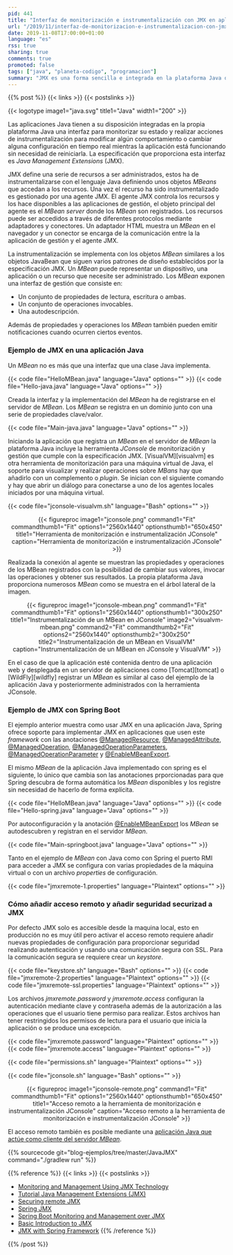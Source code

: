 ```yaml
---
pid: 441
title: "Interfaz de monitorización e instrumentalización con JMX en aplicaciones Java"
url: "/2019/11/interfaz-de-monitorizacion-e-instrumentalizacion-con-jmx-en-aplicaciones-java/"
date: 2019-11-08T17:00:00+01:00
language: "es"
rss: true
sharing: true
comments: true
promoted: false
tags: ["java", "planeta-codigo", "programacion"]
summary: "JMX es una forma sencilla e integrada en la plataforma Java de monitorizar e instrumentalizar ciertas operaciones de funcionamiento interno de la aplicación que no tenga que ver con el ámbito de negocio que resuelve sino en el aspecto técnico. Unos casos de uso son activar una característica de la aplicación mientras la aplicación está funcionando o limpiar una cache de modo que los datos que almacena se actualicen de nuevo de la fuente origen en tiempo real y sin necesidad de reniciarla, cualquier otro realizable con código Java es posible."
---
```


{{% post %}}
{{< links >}}
{{< postslinks >}}

{{< logotype image1="java.svg" title1="Java" width1="200" >}}

Las aplicaciones Java tienen a su disposición integradas en la propia plataforma Java una interfaz para monitorizar su estado y realizar acciones de instrumentalización para modificar algún comportamiento o cambiar alguna configuración en tiempo real mientras la aplicación está funcionando sin necesidad de reiniciarla. La especificación que proporciona esta interfaz es _Java Management Extensions_ (JMX).

JMX define una serie de recursos a ser administrados, estos ha de instrumentalizarse con el lenguaje Java definiendo unos objetos _MBeans_ que accedan a los recursos. Una vez el recurso ha sido instrumentalizado es gestionado por una agente JMX. El agente JMX controla los recursos y los hace disponibles a las aplicaciones de gestión, el objeto principal del agente es el _MBean server_ donde los _MBean_ son registrados. Los recursos puede ser accedidos a través de diferentes protocolos mediante adaptadores y conectores. Un adaptador HTML muestra un _MBean_ en el navegador y un conector se encarga de la comunicación entre la la aplicación de gestión y el agente JMX.

La instrumentalización se implementa con los objetos _MBean_ similares a los objetos JavaBean que siguen varios patrones de diseño establecidos por la especificación JMX. Un _MBean_ puede representar un dispositivo, una aplicación o un recurso que necesite ser administrado. Los _MBean_ exponen una interfaz de gestión que consiste en:

* Un conjunto de propiedades de lectura, escritura o ambas.
* Un conjunto de operaciones invocables.
* Una autodescripción.

Además de propiedades y operaciones los _MBean_ también pueden emitir notificaciones cuando ocurren ciertos eventos.

### Ejemplo de JMX en una aplicación Java

Un _MBean_ no es más que una interfaz que una clase Java implementa.

{{< code file="HelloMBean.java" language="Java" options="" >}}
{{< code file="Hello-java.java" language="Java" options="" >}}

Creada la interfaz y la implementación del _MBean_ ha de registrarse en el servidor de _MBean_. Los _MBean_ se registra en un dominio junto con una serie de propiedades clave/valor.

{{< code file="Main-java.java" language="Java" options="" >}}

Iniciando la aplicación que registra un _MBean_ en el servidor de _MBean_ la plataforma Java incluye la herramienta _JConsole_ de monitorización y gestión que cumple con la especificación JMX. [VisualVM][visualvm] es otra herramienta de monitorización para una máquina virtual de Java, el soporte para visualizar y realizar operaciones sobre _MBans_ hay que añadirlo con un complemento o _plugin_. Se inician con el siguiente comando y hay que abrir un diálogo para conectarse a uno de los agentes locales iniciados por una máquina virtual.

{{< code file="jconsole-visualvm.sh" language="Bash" options="" >}}

<div class="media" style="text-align: center;">
    {{< figureproc
        image1="jconsole.png" command1="Fit" commandthumb1="Fit" options1="2560x1440" optionsthumb1="650x450" title1="Herramienta de monitorización e instrumentalización JConsole"
        caption="Herramienta de monitorización e instrumentalización JConsole" >}}
</div>

Realizada la conexión al agente se muestran las propiedades y operaciones de los MBean registrados con la posibilidad de cambiar sus valores, invocar las operaciones y obtener sus resultados. La propia plataforma Java proporciona numerosos _MBean_ como se muestra en el árbol lateral de la imagen.

<div class="media" style="text-align: center;">
    {{< figureproc
        image1="jconsole-mbean.png" command1="Fit" commandthumb1="Fit" options1="2560x1440" optionsthumb1="300x250" title1="Instrumentalización de un MBean en JConsole"
        image2="visualvm-mbean.png" command2="Fit" commandthumb2="Fit" options2="2560x1440" optionsthumb2="300x250" title2="Instrumentalización de un MBean en VisualVM"
        caption="Instrumentalización de un MBean en JConsole y VisualVM" >}}
</div>

En el caso de que la aplicación esté contenida dentro de una aplicación web y desplegada en un servidor de aplicaciones como [Tomcat][tomcat] o [WildFly][wildfly] registrar un _MBean_ es similar al caso del ejemplo de la aplicación Java y posteriormente administrados con la herramienta JConsole.

### Ejemplo de JMX con Spring Boot

El ejemplo anterior muestra como usar JMX en una aplicación Java, Spring ofrece soporte para implementar JMX en aplicaciones que usen este _framework_ con las anotaciones [@ManagedResource](https://docs.spring.io/spring-framework/docs/current/javadoc-api/org/springframework/jmx/export/annotation/ManagedResource.html), [@ManagedAttribute](https://docs.spring.io/spring-framework/docs/current/javadoc-api/org/springframework/jmx/export/metadata/ManagedAttribute.html), [@ManagedOperation](https://docs.spring.io/spring-framework/docs/current/javadoc-api/org/springframework/jmx/export/annotation/ManagedOperation.html), [@ManagedOperationParameters](https://docs.spring.io/spring-framework/docs/current/javadoc-api/org/springframework/jmx/export/annotation/ManagedOperationParameters.html), [@ManagedOperationParameter](ManagedOperationParameters) y [@EnableMBeanExport](https://docs.spring.io/spring-framework/docs/current/javadoc-api/org/springframework/context/annotation/EnableMBeanExport.html).

El mismo _MBean_ de la aplicación Java implementado con spring es el siguiente, lo único que cambia son las anotaciones prporcionadas para que Spring descubra de forma automática los _MBean_ disponibles y los registre sin necesidad de hacerlo de forma explícita.

{{< code file="HelloMBean.java" language="Java" options="" >}}
{{< code file="Hello-spring.java" language="Java" options="" >}}

Por autoconfiguración y la anotación [@EnableMBeanExport](https://docs.spring.io/spring-framework/docs/current/javadoc-api/org/springframework/context/annotation/EnableMBeanExport.html) los _MBean_ se autodescubren y registran en el servidor _MBean_.

{{< code file="Main-springboot.java" language="Java" options="" >}}

Tanto en el ejemplo de _MBean_ con Java como con Spring el puerto RMI para acceder a JMX se configura con varias propiedades de la máquina virtual o con un archivo _properties_ de configuración.

{{< code file="jmxremote-1.properties" language="Plaintext" options="" >}}

### Cómo añadir acceso remoto y añadir seguridad securizad a JMX

Por defecto JMX solo es accesible desde la maquina local, esto en producción no es muy útil pero activar el acceso remoto requiere añadir nuevas propiedades de configuración para proporcionar seguridad realizando autenticación y usando una comunicación segura con SSL. Para la comunicación segura se requiere crear un _keystore_.

{{< code file="keystore.sh" language="Bash" options="" >}}
{{< code file="jmxremote-2.properties" language="Plaintext" options="" >}}
{{< code file="jmxremote-ssl.properties" language="Plaintext" options="" >}}

Los archivos _jmxremote.password_ y _jmxremote.access_ configuran la autenticación mediante clave y contraseña además de la autorización a las operaciones que el usuario tiene permiso para realizar. Estos archivos han tener restringidos los permisos de lectura para el usuario que inicia la aplicación o se produce una excepción.

{{< code file="jmxremote.password" language="Plaintext" options="" >}}
{{< code file="jmxremote.access" language="Plaintext" options="" >}}

{{< code file="permissions.sh" language="Plaintext" options="" >}}

{{< code file="jconsole.sh" language="Bash" options="" >}}

<div class="media" style="text-align: center;">
    {{< figureproc
        image1="jconsole-remote.png" command1="Fit" commandthumb1="Fit" options1="2560x1440" optionsthumb1="650x450" title1="Acceso remoto a la herramienta de monitorización e instrumentalización JConsole"
        caption="Acceso remoto a la herramienta de monitorización e instrumentalización JConsole" >}}
</div>

El acceso remoto también es posible mediante una [aplicación Java que actúe como cliente del servidor _MBean_](https://docs.oracle.com/javase/tutorial/jmx/remote/custom.html).

{{% sourcecode git="blog-ejemplos/tree/master/JavaJMX" command="./gradlew run" %}}

{{% reference %}}
{{< links >}}
{{< postslinks >}}
* [Monitoring and Management Using JMX Technology](https://docs.oracle.com/javase/7/docs/technotes/guides/management/agent.html)
* [Tutorial Java Management Extensions (JMX)](https://docs.oracle.com/javase/tutorial/jmx/index.html)
* [Securing remote JMX](https://gquintana.github.io/2016/09/01/Securing-remote-JMX.html)
* [Spring JMX](https://docs.spring.io/spring/docs/5.2.0.RELEASE/spring-framework-reference/integration.html#jmx)
* [Spring Boot Monitoring and Management over JMX](https://docs.spring.io/spring-boot/docs/2.2.0.RELEASE/reference/html/spring-boot-features.html#boot-features-jmx)
* [Basic Introduction to JMX](https://www.baeldung.com/java-management-extensions)
* [JMX with Spring Framework](http://actimem.com/java/jmx-spring/)
{{% /reference %}}

{{% /post %}}
